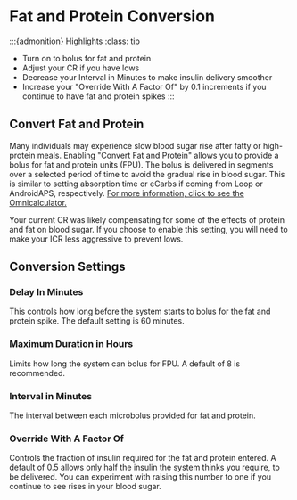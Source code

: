 # Fat and Protein Conversion
:::{admonition} Highlights
:class: tip
- Turn on to bolus for fat and protein
- Adjust your CR if you have lows
- Decrease your Interval in Minutes to make insulin delivery smoother
- Increase your "Override With A Factor Of" by 0.1 increments if you continue to have fat and protein spikes
:::

## Convert Fat and Protein
Many individuals may experience slow blood sugar rise after fatty or high-protein meals. Enabling "Convert Fat and Protein" allows you to provide a bolus for fat and protein units (FPU). The bolus is delivered in segments over a selected period of time to avoid the gradual rise in blood sugar. This is similar to setting absorption time or eCarbs if coming from Loop or AndroidAPS, respectively. [For more information, click to see the Omnicalculator.](https://www.omnicalculator.com/health/warsaw-method#what-is-warsaw-method-and-how-does-it-work)

Your current CR was likely compensating for some of the effects of protein and fat on blood sugar. If you choose to enable this setting, you will need to make your ICR less aggressive to prevent lows.

## Conversion Settings
### Delay In Minutes
This controls how long before the system starts to bolus for the fat and protein spike. The default setting is 60 minutes.

### Maximum Duration in Hours
Limits how long the system can bolus for FPU. A default of 8 is recommended.

### Interval in Minutes
The interval between each microbolus provided for fat and protein. 

### Override With A Factor Of
Controls the fraction of insulin required for the fat and protein entered. A default of 0.5 allows only half the insulin the system thinks you require, to be delivered. You can experiment with raising this number to one if you continue to see rises in your blood sugar.
